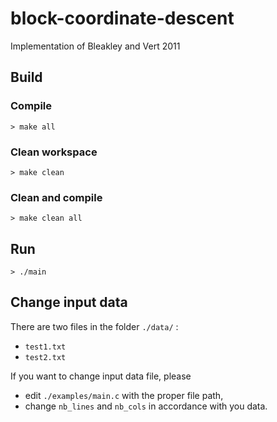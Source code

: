 # block-coordinate-descent
Implementation of Bleakley and Vert 2011

## Build

### Compile

```
> make all
```

### Clean workspace

```
> make clean
```

### Clean and compile

```
> make clean all
```

## Run

```
> ./main
```

## Change input data

There are two files in the folder `./data/` :

* `test1.txt`
* `test2.txt` 

If you want to change input data file, please 

* edit `./examples/main.c` with the proper file path,
* change `nb_lines` and `nb_cols` in accordance with you data.
